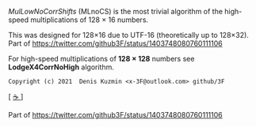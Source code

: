 *MulLowNoCorrShifts* (MLnoCS) is the most trivial algorithm of the high-speed multiplications of 128 × 16 numbers.

This was designed for 128×16 due to UTF-16 (theoretically up to 128×32). Part of https://twitter.com/github3F/status/1403748080760111106

For high-speed multiplications of **128 × 128** numbers see **LodgeX4CorrNoHigh** algorithm.

```
Copyright (c) 2021  Denis Kuzmin <x-3F@outlook.com> github/3F
```

[ [ ☕ ](https://3F.github.io/Donation/) ]

Part of https://twitter.com/github3F/status/1403748080760111106

